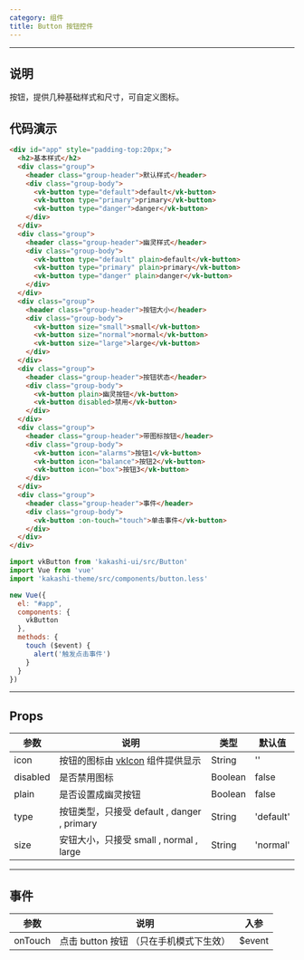 ```yaml
---
category: 组件
title: Button 按钮控件
---
```


---

## 说明

按钮，提供几种基础样式和尺寸，可自定义图标。

## 代码演示

```html
<div id="app" style="padding-top:20px;">
  <h2>基本样式</h2>
  <div class="group">
    <header class="group-header">默认样式</header>
    <div class="group-body">
      <vk-button type="default">default</vk-button>
      <vk-button type="primary">primary</vk-button>
      <vk-button type="danger">danger</vk-button>
    </div>
  </div>
  <div class="group">
    <header class="group-header">幽灵样式</header>
    <div class="group-body">
      <vk-button type="default" plain>default</vk-button>
      <vk-button type="primary" plain>primary</vk-button>
      <vk-button type="danger" plain>danger</vk-button>
    </div>
  </div>
  <div class="group">
    <header class="group-header">按钮大小</header>
    <div class="group-body">
      <vk-button size="small">small</vk-button>
      <vk-button size="normal">normal</vk-button>
      <vk-button size="large">large</vk-button>
    </div>
  </div>
  <div class="group">
    <header class="group-header">按钮状态</header>
    <div class="group-body">
      <vk-button plain>幽灵按钮</vk-button>
      <vk-button disabled>禁用</vk-button>
    </div>
  </div>
  <div class="group">
    <header class="group-header">带图标按钮</header>
    <div class="group-body">
      <vk-button icon="alarms">按钮1</vk-button>
      <vk-button icon="balance">按钮2</vk-button>
      <vk-button icon="box">按钮3</vk-button>
    </div>
  </div>
  <div class="group">
    <header class="group-header">事件</header>
    <div class="group-body">
      <vk-button :on-touch="touch">单击事件</vk-button>
    </div>
  </div>
</div>
```


```js
import vkButton from 'kakashi-ui/src/Button'
import Vue from 'vue'
import 'kakashi-theme/src/components/button.less'

new Vue({
  el: "#app",
  components: {
    vkButton
  },
  methods: {
    touch ($event) {
      alert('触发点击事件')
    }
  }
})
```
---

## Props

| 参数      | 说明                                     | 类型       | 默认值 |
|-----------|------------------------------------------|------------|-------|
| icon | 按钮的图标由 [vkIcon](../icon.html) 组件提供显示 | String  | '' |
| disabled | 是否禁用图标 | Boolean  | false |
| plain | 是否设置成幽灵按钮 | Boolean | false |
| type	 | 按钮类型，只接受	default , danger , primary | String | 'default' |
| size | 安钮大小，只接受	small , normal , large  | String | 'normal' |

---

## 事件
| 参数      | 说明                                     | 入参       |
|-----------|-----------------------------------------|------------|
| onTouch | 点击 button 按钮 （只在手机模式下生效） | $event |
